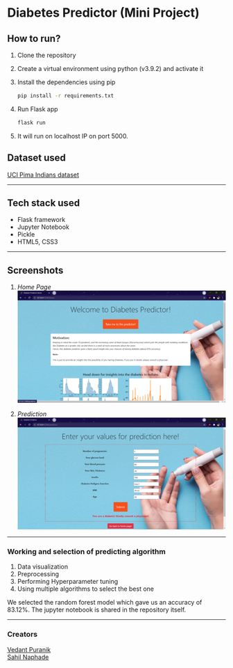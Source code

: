 # Diabetes Predictor (Mini Project)

## How to run?

1. Clone the repository
2. Create a virtual environment using python (v3.9.2) and activate it
3. Install the dependencies using pip

    ```bash
    pip install -r requirements.txt
    ```

4. Run Flask app

    ```bash
    flask run
    ```

5. It will run on localhost IP on port 5000.

## Dataset used

[UCI Pima Indians dataset](https://www.kaggle.com/uciml/pima-indians-diabetes-database)

---

## Tech stack used

- Flask framework
- Jupyter Notebook
- Pickle
- HTML5, CSS3

---

## Screenshots

1. *Home Page*
![Home Page](https://github.com/ItsNaSa/Diabetes-Predictor/blob/main/Assets/HomePage.PNG)  

2. *Prediction*
![Prediction](https://github.com/ItsNaSa/Diabetes-Predictor/blob/main/Assets/Prediction.PNG)

---

### Working and selection of predicting algorithm

1. Data visualization
1. Preprocessing
1. Performing Hyperparameter tuning
1. Using multiple algorithms to select the best one

We selected the random forest model which gave us an accuracy of 83.12%. The jupyter notebook is shared in the repository itself.

---

### Creators

[Vedant Puranik](https://github.com/VedantKP)  
[Sahil Naphade](https://github.com/ItsNaSa)
